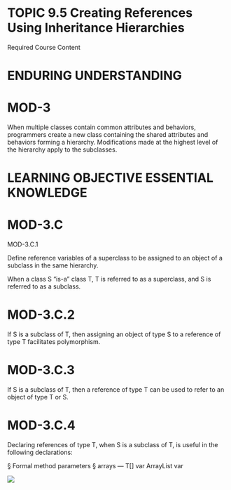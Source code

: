 # TOPIC 9.5 Creating References Using Inheritance Hierarchies  

Required Course Content  

# ENDURING UNDERSTANDING  

# MOD-3  

When multiple classes contain common attributes and behaviors, programmers create a new class containing the shared attributes and behaviors forming a hierarchy. Modifications made at the highest level of the hierarchy apply to the subclasses.  

# LEARNING OBJECTIVE ESSENTIAL KNOWLEDGE  

# MOD-3.C  

MOD-3.C.1  

Define reference variables of a superclass to be assigned to an object of a subclass in the same hierarchy.  

When a class S “is-a” class T, T is referred to as a superclass, and S is referred to as a subclass.  

# MOD-3.C.2  

If S is a subclass of T, then assigning an object of type S to a reference of type T facilitates polymorphism.  

# MOD-3.C.3  

If S is a subclass of T, then a reference of type T can be used to refer to an object of type T or S.  

# MOD-3.C.4  

Declaring references of type T, when S is a subclass of T, is useful in the following declarations:  

§ Formal method parameters § arrays — T[] var ArrayList<T> var  

![](images/3e0b866926e5458b0486881e7643863942d8dc642ce6555bb519424007ffdab5.jpg)